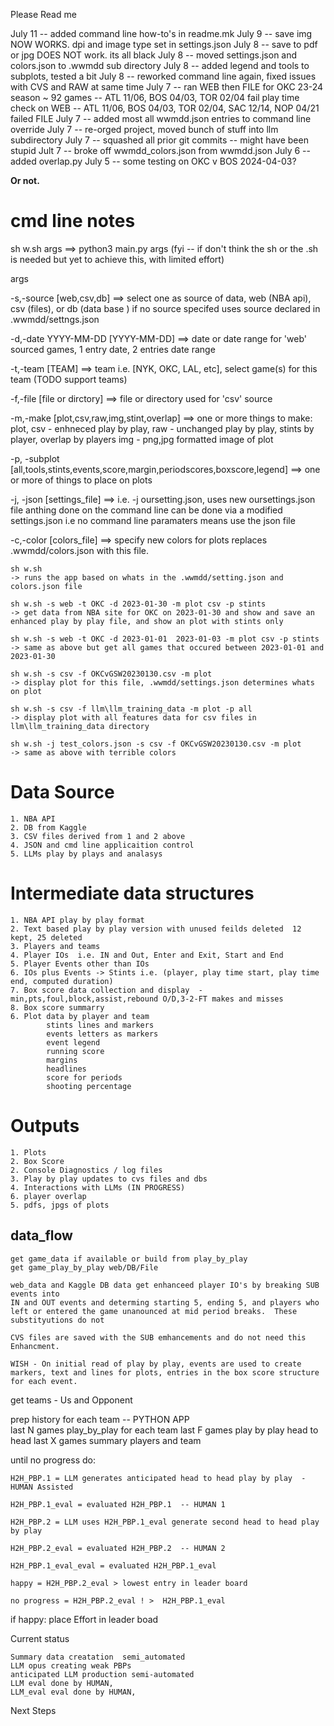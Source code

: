 Please Read me

July 11 -- added command line how-to's in readme.mk
July 9 -- save img NOW WORKS. dpi and image type set in settings.json
July 8 -- save to pdf or jpg DOES NOT work. its all black
July 8 -- moved settings.json and colors.json to .wwmdd sub directory
July 8 -- added legend and tools to subplots, tested a bit
July 8 -- reworked command line again, fixed issues with CVS and RAW at same time 
July 7 -- ran WEB then FILE for OKC 23-24 season ~ 92 games
       --  ATL 11/06, BOS 04/03, TOR 02/04 fail play time check on WEB 
       --  ATL 11/06, BOS 04/03, TOR 02/04, SAC 12/14, NOP 04/21 failed FILE
July 7 -- added most all wwmdd.json entries to command line override
July 7 -- re-orged project, moved bunch of stuff into llm subdirectory
July 7 -- squashed all prior git commits -- might have been stupid
Jult 7 -- broke off wwmdd_colors.json from wwmdd.json
July 6 -- added overlap.py
July 5 -- some testing on OKC v BOS 2024-04-03?

**Or not.**
# cmd line notes

sh w.sh args ==>  python3 main.py args
(fyi -- if don't think the sh or the .sh is needed but yet to achieve this, with limited effort)

args 

-s,-source [web,csv,db] ==> select one as source of data, web (NBA api), csv (files), or db (data base )
    if no source specifed uses source declared in .wwmdd/settngs.json

-d,-date YYYY-MM-DD [YYYY-MM-DD] ==> date or date range for 'web' sourced games, 1 entry date, 2 entries date range

-t,-team [TEAM]  ==> team i.e. [NYK, OKC, LAL, etc], select game(s) for this team (TODO support teams)

-f,-file [file or dirctory] ==> file or directory used for 'csv' source

-m,-make [plot,csv,raw,img,stint,overlap] ==> one or more things to make: 
    plot, csv - enhneced play by play, raw - unchanged play by play, stints by player, overlap by players
    img - png,jpg formatted image of plot

-p, -subplot [all,tools,stints,events,score,margin,periodscores,boxscore,legend] ==>
    one or more of things to place on plots

-j, -json [settings_file]  ==> i.e. -j oursetting.json, uses new oursettings.json file
    anthing done on the command line can be done via a modified settings.json 
    i.e no command line paramaters means use the json file

-c,-color [colors_file] ==> specify new colors for plots
    replaces .wwmdd/colors.json with this file.

    sh w.sh   
    -> runs the app based on whats in the .wwmdd/setting.json and colors.json file

    sh w.sh -s web -t OKC -d 2023-01-30 -m plot csv -p stints
    -> get data from NBA site for OKC on 2023-01-30 and show and save an enhanced play by play file, and show an plot with stints only
    
    sh w.sh -s web -t OKC -d 2023-01-01  2023-01-03 -m plot csv -p stints
    -> same as above but get all games that occured between 2023-01-01 and 2023-01-30

    sh w.sh -s csv -f OKCvGSW20230130.csv -m plot
    -> display plot for this file, .wwmdd/settings.json determines whats on plot

    sh w.sh -s csv -f llm\llm_training_data -m plot -p all
    -> display plot with all features data for csv files in llm\llm_training_data directory

    sh w.sh -j test_colors.json -s csv -f OKCvGSW20230130.csv -m plot
    -> same as above with terrible colors

# Data Source
    1. NBA API
    2. DB from Kaggle
    3. CSV files derived from 1 and 2 above
    4. JSON and cmd line applicaition control
    5. LLMs play by plays and analasys

# Intermediate data structures
    1. NBA API play by play format
    2. Text based play by play version with unused feilds deleted  12 kept, 25 deleted
    3. Players and teams
    4. Player IOs  i.e. IN and Out, Enter and Exit, Start and End 
    5. Player Events other than IOs
    6. IOs plus Events -> Stints i.e. (player, play time start, play time end, computed duration)
    7. Box score data collection and display  - min,pts,foul,block,assist,rebound O/D,3-2-FT makes and misses
    8. Box score summarry
    6. Plot data by player and team
            stints lines and markers
            events letters as markers
            event legend
            running score
            margins
            headlines
            score for periods
            shooting percentage

# Outputs
    1. Plots
    2. Box Score
    2. Console Diagnostics / log files
    3. Play by play updates to cvs files and dbs
    4. Interactions with LLMs (IN PROGRESS)
    6. player overlap
    5. pdfs, jpgs of plots

## data_flow

    get game_data if available or build from play_by_play
    get game_play_by_play web/DB/File

    web_data and Kaggle DB data get enhanceed player IO's by breaking SUB events into
    IN and OUT events and determing starting 5, ending 5, and players who 
    left or entered the game unanounced at mid period breaks.  These substityutions do not 

    CVS files are saved with the SUB emhancements and do not need this 
    Enhancment.

    WISH - On initial read of play by play, events are used to create markers, text and lines for plots, entries in the box score structure for each event.


get teams  -  Us and Opponent

prep history for each team                 --  PYTHON APP          
    last N games play_by_play for each team
    last F games play by play head to head
    last X games summary players and team

until no progress do:

    H2H_PBP.1 = LLM generates anticipated head to head play by play  - HUMAN Assisted

    H2H_PBP.1_eval = evaluated H2H_PBP.1  -- HUMAN 1

    H2H_PBP.2 = LLM uses H2H_PBP.1_eval generate second head to head play by play

    H2H_PBP.2_eval = evaluated H2H_PBP.2  -- HUMAN 2

    H2H_PBP.1_eval_eval = evaluated H2H_PBP.1_eval 

    happy = H2H_PBP.2_eval > lowest entry in leader board

    no progress = H2H_PBP.2_eval ! >  H2H_PBP.1_eval

if happy:
    place Effort in leader boad 


Current status  

    Summary data creatation  semi_automated
    LLM opus creating weak PBPs
    anticipated LLM production semi-automated
    LLM eval done by HUMAN, 
    LLM_eval eval done by HUMAN, 

Next Steps






